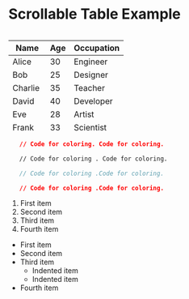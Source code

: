 # Scrollable Table Example

<div style="overflow-x:auto; overflow-y:auto; max-height:200px;">

| Name    | Age | Occupation |
|---------|-----|------------|
| Alice   | 30  | Engineer   |
| Bob     | 25  | Designer   |
| Charlie | 35  | Teacher    |
| David   | 40  | Developer  |
| Eve     | 28  | Artist     |
| Frank   | 33  | Scientist  |
| Grace   | 29  | Manager    |
| Hannah  | 31  | Writer     |
| Ivan    | 27  | Architect  |
| Judy    | 32  | Lawyer     |

</div>



```json
   // Code for coloring. Code for coloring. 
```
```html
   // Code for coloring . Code for coloring. 
```
```js
   // Code for coloring .Code for coloring. 
```
```css
   // Code for coloring .Code for coloring. 
```



1. First item
1. Second item
1. Third item
1. Fourth item


- First item
- Second item
- Third item
    - Indented item
    - Indented item
- Fourth item
